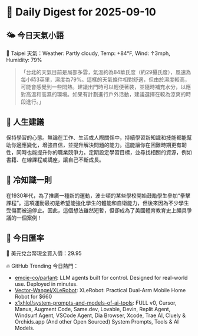 # 🌅 Daily Digest for 2025-09-10

## 🌤️ 今日天氣小語
📍 Taipei 天氣：Weather: Partly cloudy, Temp: +84°F, Wind: ↑3mph, Humidity: 79%
> 「台北的天氣目前是局部多雲，氣溫約為84華氏度（約29攝氏度），風速為每小時3英里，濕度為79%。這樣的天氣條件相對舒適，但由於濕度較高，可能會感覺到一些悶熱。建議出門時可以輕便著裝，並隨時補充水分，以應對高溫和高濕的環境。如果有計劃進行戶外活動，建議選擇在較為涼爽的時段進行。」

## 💬 人生建議
保持學習的心態。無論在工作、生活或人際關係中，持續學習新知識和技能都能幫助你適應變化，增強自信，並提升解決問題的能力。這能讓你在困難時期更有韌性，同時也能提升你的職業競爭力。定期設定學習目標，並尋找相關的資源，例如書籍、在線課程或講座，讓自己不斷成長。

## 🧠 冷知識一則
在1930年代，為了推廣一種新的運動，波士頓的某些學校開始鼓勵學生參加“拳擊課程”。這項運動最初是希望能強化學生的體能和自衛能力，但後來因為不少學生受傷而被迫停止。因此，這個想法雖然短暫，但卻成為了美國體育教育史上頗具爭議的一個案例！
## 💱 今日匯率
💱 美元兌台幣現金買入價：29.95

🔥 GitHub Trending 今日熱門：
- [emcie-co/parlant](https://github.com/emcie-co/parlant): LLM agents built for control. Designed for real-world use. Deployed in minutes.
- [Vector-Wangel/XLeRobot](https://github.com/Vector-Wangel/XLeRobot): XLeRobot: Practical Dual-Arm Mobile Home Robot for $660
- [x1xhlol/system-prompts-and-models-of-ai-tools](https://github.com/x1xhlol/system-prompts-and-models-of-ai-tools): FULL v0, Cursor, Manus, Augment Code, Same.dev, Lovable, Devin, Replit Agent, Windsurf Agent, VSCode Agent, Dia Browser, Xcode, Trae AI, Cluely & Orchids.app (And other Open Sourced) System Prompts, Tools & AI Models.


